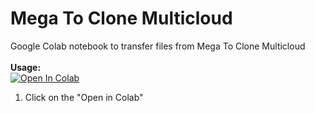 # Mega To Clone Multicloud
Google Colab notebook to transfer files from Mega To Clone Multicloud
<br><br><b>Usage:</b>
<br>
<a href="https://colab.research.google.com/github.com/kamileecher2/Mega-To-Clone-Multicloud/https://github.com/kamileecher2/Mega-To-Clone-Multicloud.ipynb" target="_parent\"><img src="https://colab.research.google.com/assets/colab-badge.svg" alt="Open In Colab"/></a>
1. Click on the "Open in Colab"
